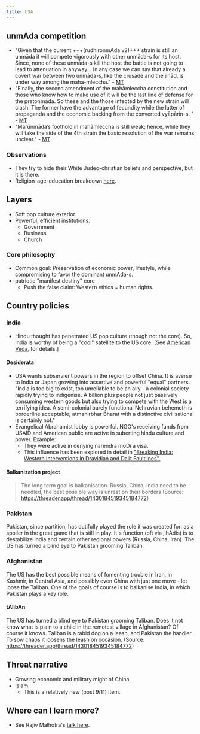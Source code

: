 ```yaml
---
title: USA
---
```


## unmAda competition
- "Given that the current +++(rudhironmAda v2)+++ strain is still an unmāda it will compete vigorously with other unmāda-s for its host. Since, none of these unmāda-s kill the host the battle is not going to lead to attenuation in anyway... In any case we can say that already a covert war between two unmāda-s, like the crusade and the jihād, is under way among the maha-mleccha." - [MT](https://manasataramgini.wordpress.com/2020/06/08/pandemic-days-the-fizz-is-out-of-the-bottle/)
- "Finally, the second amendment of the mahāmleccha constitution and those who know how to make use of it will be the last line of defense for the pretonmāda. So these and the those infected by the new strain will clash. The former have the advantage of fecundity while the latter of propaganda and the economic backing from the converted vyāpārin-s. " - [MT](https://manasataramgini.wordpress.com/2020/06/08/pandemic-days-the-fizz-is-out-of-the-bottle/)
- "Marūnmāda’s foothold in mahāmleccha is still weak; hence, while they will take the side of the 4th strain the basic resolution of the war remains unclear." - [MT](https://manasataramgini.wordpress.com/2020/06/08/pandemic-days-the-fizz-is-out-of-the-bottle/)

### Observations
- They try to hide their White Judeo-christian beliefs and perspective, but it is there.  
- Religion-age-education breakdown [here](http://2tzms222h2ff3dfce824gngnno8.wpengine.netdna-cdn.com/files/2015/02/Age-College-Religions2.png).

## Layers
- Soft pop culture exterior.
- Powerful, efficient institutions.
    - Government
    - Business
    - Church  

### Core philosophy
- Common goal: Preservation of economic power, lifestyle, while compromising to favor the dominant unmAda-s.
- patriotic "manifest destiny" core
    - Push the false claim: Western ethics = human rights.  

## Country policies
### India
- Hindu thought has penetrated US pop culture (though not the core). So, India is worthy of being a "cool" satellite to the US core. \[See [American Veda](http://americanveda.com/), for details.\]

#### Desiderata
- USA wants subservient powers in the region to offset China. It is averse to India or Japan growing into assertive and powerful "equal" partners. "India is too big to exist, too unreliable to be an ally - a colonial society rapidly trying to indigenise. A billion plus people not just passively consuming western goods but also trying to compete with the West is a terrifying idea. A semi-colonial barely functional Nehruvian behemoth is borderline acceptable; atmanirbhar Bharat with a distinctive civilisational is certainly not."
- Evangelical Abrahamist lobby is powerful. NGO's receiving funds from USAID and American public are active in suberting hindu culture and power. Example:
    - They were active in denying narendra moDi a visa.
    - This influence has been explored in detail in ["Breaking India: Western Interventions in Dravidian and Dalit Faultlines".](http://www.breakingindia.com/)

#### Balkanization project
> The long term goal is balkanisation. Russia, China, India need to be needled, the best possible way is unrest on their borders (Source: https://threader.app/thread/1430184519345184772)

### Pakistan
Pakistan, since partition, has dutifully played the role it was created for: as a spoiler in the great game that is still in play. It's function (oft via jihAdis) is to destabilize India and certain other regional powers (Russia, China, Iran). The US has turned a blind eye to Pakistan grooming Taliban. 

### Afghanistan
The US has the best possible means of fomenting trouble in Iran, in Kashmir, in Central Asia, and possibly even China with just one move - let loose the Taliban. One of the goals of course is to balkanise India, in which Pakistan plays a key role.

#### tAlibAn
The US has turned a blind eye to Pakistan grooming Taliban. Does it not know what is plain to a child in the remotest village in Afghanistan? Of course it knows. Taliban is a rabid dog on a leash, and Pakistan the handler. To sow chaos it loosens the leash on occasion. (Source: https://threader.app/thread/1430184519345184772)

## Threat narrative
- Growing economic and military might of China.
- Islam.
    - This is a relatively new (post 9/11) item.

## Where can I learn more?

- See Rajiv Malhotra's [talk here](http://www.youtube.com/watch?v=tUBrwCmKx8s).